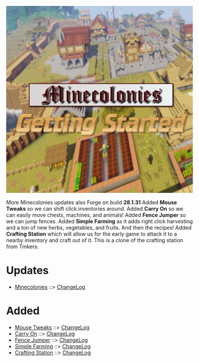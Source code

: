![MCGS LOGO](https://github.com/kreezxil/kreezcraft.com/blob/master/mcgs%20logo.png)

More Minecolonies updates also Forge on build **28.1.31**
Added **Mouse Tweaks** so we can shift click inventories around.
Added **Carry On** so we can easily move chests, machines, and animals!
Added **Fence Jumper** so we can jump fences. 
Added **Simple Farming** as it adds right click harvesting and a ton of new herbs, vegetables, and fruits. And then the recipes!
Added **Crafting Station** which will allow us for the early game to attack it to a nearby inventory and craft out of it. This is a clone of the crafting station from Tinkers.

# Updates
- [Minecolonies](https://www.curseforge.com/minecraft/mc-mods/minecolonies) ::> [ChangeLog](https://www.curseforge.com/minecraft/mc-mods/minecolonies/files/2800816)

# Added
- [Mouse Tweaks](https://www.curseforge.com/minecraft/mc-mods/mouse-tweaks) ::> [ChangeLog](https://www.curseforge.com/minecraft/mc-mods/mouse-tweaks/files/2793893)
- [Carry On](https://www.curseforge.com/minecraft/mc-mods/carry-on) ::> [ChangeLog](https://www.curseforge.com/minecraft/mc-mods/carry-on/files/2786966)
- [Fence Jumper](https://www.curseforge.com/minecraft/mc-mods/fence-jumper) ::> [ChangeLog](https://www.curseforge.com/minecraft/mc-mods/fence-jumper/files/2753539)
- [Simple Farming](https://www.curseforge.com/minecraft/mc-mods/simple-farming) ::> [ChangeLog](https://www.curseforge.com/minecraft/mc-mods/simple-farming/files/2800195)
- [Crafting Station](https://www.curseforge.com/minecraft/mc-mods/crafting-station) ::> [ChangeLog](https://www.curseforge.com/minecraft/mc-mods/crafting-station/files/2800161)
